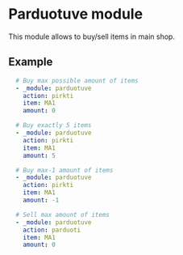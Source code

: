# Parduotuve module

This module allows to buy/sell items in main shop.

## Example

```yaml
  # Buy max possible amount of items
  - _module: parduotuve
    action: pirkti
    item: MA1
    amount: 0
```
```yaml
  # Buy exactly 5 items
  - _module: parduotuve
    action: pirkti
    item: MA1
    amount: 5
```
```yaml
  # Buy max-1 amount of items
  - _module: parduotuve
    action: pirkti
    item: MA1
    amount: -1
```
```yaml
  # Sell max amount of items
  - _module: parduotuve
    action: parduoti
    item: MA1
    amount: 0
```

